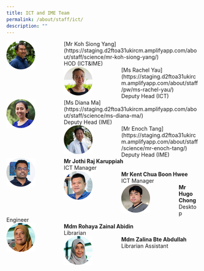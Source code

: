 ```yaml
---
title: ICT and IME Team
permalink: /about/staff/ict/
description: ""
---
```


<div>  
<div style="float: left">  
<img src="/images/Sci-Koh-Siong-Yang_s%20(2).jpg" 
    style="width:50%">
</div>  
<div></div>  
</div>	
[Mr Koh Siong Yang](https://staging.d2ftoa31ukircm.amplifyapp.com/about/staff/science/mr-koh-siong-yang/)
<br>
HOD (ICT&IME)

<div>  
<div style="float: left">  
<img src="/images/Sci-Rachel-Yau_s%20(1).jpg" 
    style="width:50%">
</div>  
<div></div>  
</div>	
[Ms Rachel Yau](https://staging.d2ftoa31ukircm.amplifyapp.com/about/staff/pw/ms-rachel-yau/)
<br>
Deputy Head (ICT)

<div>  
<div style="float: left">  
<img src="/images/Sci-Diana-Ma_s%20(1).jpg" 
    style="width:50%">
</div>  
<div></div>  
</div>	
[Ms Diana Ma](https://staging.d2ftoa31ukircm.amplifyapp.com/about/staff/science/ms-diana-ma/)
<br>
Deputy Head (IME)

<div>  
<div style="float: left">  
<img src="/images/Sci-Enoch-Tang_s%20(1).jpg" 
    style="width:50%">
</div>  
<div></div>  
</div>	
[Mr Enoch Tang](https://staging.d2ftoa31ukircm.amplifyapp.com/about/staff/science/mr-enoch-tang/)
<br>
Deputy Head (IME)

<div>  
<div style="float: left">  
<img src="/images/Jothi_s.jpg" 
    style="width:50%">
</div>  
<div></div>  
</div>	
<b>Mr Jothi Raj Karuppiah</b>
<br>
ICT Manager

<div>  
<div style="float: left">  
<img src="/images/kent_s.jpg" 
    style="width:50%">
</div>  
<div></div>  
</div>	
<b>Mr Kent Chua Boon Hwee</b>
<br>
ICT Manager

<div>  
<div style="float: left">  
<img src="/images/EAS-Hugo_s.jpg" 
    style="width:50%">
</div>  
<div></div>  
</div>	
<b>Mr Hugo Chong</b>
<br>
Desktop Engineer

<div>  
<div style="float: left">  
<img src="/images/rohaya_s.jpg" 
    style="width:50%">
</div>  
<div></div>  
</div>	
<b>Mdm Rohaya Zainal Abidin</b>
<br>
Librarian

<div>  
<div style="float: left">  
<img src="/images/zalina_s.jpg" 
    style="width:50%">
</div>  
<div></div>  
</div>	
<b>Mdm Zalina Bte Abdullah</b>
<br>
Librarian Assistant